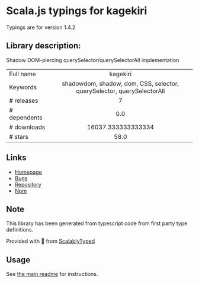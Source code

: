 
# Scala.js typings for kagekiri

Typings are for version 1.4.2

## Library description:
Shadow DOM-piercing querySelector/querySelectorAll implementation

|                    |                 |
| ------------------ | :-------------: |
| Full name          | kagekiri |
| Keywords           | shadowdom, shadow, dom, CSS, selector, querySelector, querySelectorAll |
| # releases         | 7 |
| # dependents       | 0.0 |
| # downloads        | 16037.333333333334 |
| # stars            | 58.0 |

## Links
- [Homepage](https://github.com/salesforce/kagekiri#readme)
- [Bugs](https://github.com/salesforce/kagekiri/issues)
- [Repository](https://github.com/salesforce/kagekiri)
- [Npm](https://www.npmjs.com/package/kagekiri)
    


## Note
This library has been generated from typescript code from first party type definitions.

Provided with :purple_heart: from [ScalablyTyped](https://github.com/oyvindberg/ScalablyTyped)

## Usage
See [the main readme](../../readme.md) for instructions.


